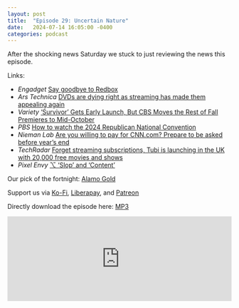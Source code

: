 ```yaml
---
layout: post
title:  "Episode 29: Uncertain Nature"
date:   2024-07-14 16:05:00 -0400
categories: podcast
---
```

After the shocking news Saturday we stuck to just reviewing the news this episode.

Links:  

+ *Engadget* [Say goodbye to Redbox](https://www.engadget.com/say-goodbye-to-redbox-130044411.html)  
+ *Ars Technica* [DVDs are dying right as streaming has made them appealing again](https://arstechnica.com/?p=2036466)  
+ *Variety* [‘Survivor’ Gets Early Launch, But CBS Moves the Rest of Fall Premieres to Mid-October](https://variety.com/2024/tv/news/survivor-fall-launch-cbs-premiere-week-october-1236069478/)  
+ *PBS* [How to watch the 2024 Republican National Convention](https://www.pbs.org/newshour/politics/how-to-watch-the-2024-republican-national-convention)  
+ *Nieman Lab* [Are you willing to pay for CNN.com? Prepare to be asked before year’s end](https://www.niemanlab.org/2024/07/are-you-willing-to-pay-for-cnn-com-prepare-to-be-asked-before-years-end/)  
+ *TechRadar* [Forget streaming subscriptions, Tubi is launching in the UK with 20,000 free movies and shows](https://www.techradar.com/streaming/forget-streaming-subscriptions-tubi-is-launching-in-the-uk-with-20000-free-movies-and-shows)  
+ *Pixel Envy* [⌥ ‘Slop’ and ‘Content’](https://pxlnv.com/blog/slop-and-content/)  

Our  pick of the fortnight: [Alamo Gold](https://tubitv.com/movies/100005239/alamo-gold?autoplay=false)  

Support us via [Ko-Fi](https://ko-fi.com/smkellat), [Liberapay](https://liberapay.com/smkellat), and [Patreon](https://patreon.com/erielookingproductions)  

Directly download the episode here: [MP3](https://open.acast.com/public/streams/6410a80dec813e00110faed2/episodes/6694324a991cb9347ce3511e.mp3)

<iframe src="https://embed.acast.com/6410a80dec813e00110faed2/6694324a991cb9347ce3511e?font-family=Exo%202&font-src=https%3A%2F%2Ffonts.googleapis.com%2Fcss%3Ffamily%3DExo%2B2" frameBorder="0" width="100%" height="190px"></iframe>
